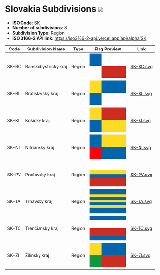 # Slovakia Subdivisions ![](https://flagcdn.com/h40/sk.png)

- **ISO Code**: SK
- **Number of subdivisions**: 8
- **Subdivision Type**: Region
- **ISO 3166-2 API link**: https://iso3166-2-api.vercel.app/api/alpha/SK

| Code  | Subdivision Name         | Type | Flag Preview | Link |
|-------|--------------------------|--------------| -------------- |----------|
| SK-BC | Banskobystrický kraj | Region | <img src='https://raw.githubusercontent.com/amckenna41/iso3166-flags/main/iso3166-2-flags/SK/SK-BC.svg' height='80'> | [SK-BC.svg](https://github.com/amckenna41/iso3166-flags/blob/main/iso3166-2-flags/SK/SK-BC.svg) |
| SK-BL | Bratislavský kraj | Region | <img src='https://raw.githubusercontent.com/amckenna41/iso3166-flags/main/iso3166-2-flags/SK/SK-BL.svg' height='80'> | [SK-BL.svg](https://github.com/amckenna41/iso3166-flags/blob/main/iso3166-2-flags/SK/SK-BL.svg) |
| SK-KI | Košický kraj | Region | <img src='https://raw.githubusercontent.com/amckenna41/iso3166-flags/main/iso3166-2-flags/SK/SK-KI.svg' height='80'> | [SK-KI.svg](https://github.com/amckenna41/iso3166-flags/blob/main/iso3166-2-flags/SK/SK-KI.svg) |
| SK-NI | Nitriansky kraj | Region | <img src='https://raw.githubusercontent.com/amckenna41/iso3166-flags/main/iso3166-2-flags/SK/SK-NI.svg' height='80'> | [SK-NI.svg](https://github.com/amckenna41/iso3166-flags/blob/main/iso3166-2-flags/SK/SK-NI.svg) |
| SK-PV | Prešovský kraj | Region | <img src='https://raw.githubusercontent.com/amckenna41/iso3166-flags/main/iso3166-2-flags/SK/SK-PV.svg' height='80'> | [SK-PV.svg](https://github.com/amckenna41/iso3166-flags/blob/main/iso3166-2-flags/SK/SK-PV.svg) |
| SK-TA | Trnavský kraj | Region | <img src='https://raw.githubusercontent.com/amckenna41/iso3166-flags/main/iso3166-2-flags/SK/SK-TA.svg' height='80'> | [SK-TA.svg](https://github.com/amckenna41/iso3166-flags/blob/main/iso3166-2-flags/SK/SK-TA.svg) |
| SK-TC | Trenčiansky kraj | Region | <img src='https://raw.githubusercontent.com/amckenna41/iso3166-flags/main/iso3166-2-flags/SK/SK-TC.svg' height='80'> | [SK-TC.svg](https://github.com/amckenna41/iso3166-flags/blob/main/iso3166-2-flags/SK/SK-TC.svg) |
| SK-ZI | Žilinský kraj | Region | <img src='https://raw.githubusercontent.com/amckenna41/iso3166-flags/main/iso3166-2-flags/SK/SK-ZI.svg' height='80'> | [SK-ZI.svg](https://github.com/amckenna41/iso3166-flags/blob/main/iso3166-2-flags/SK/SK-ZI.svg) |
